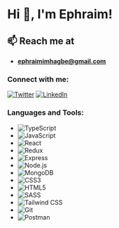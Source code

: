 # Hi 👋, I'm Ephraim!

## 📫 Reach me at
- **ephraimimhagbe@gmail.com**

### Connect with me:
[![Twitter](https://img.shields.io/badge/Twitter-ephraim_ul-1DA1F2?style=flat-square&logo=twitter&logoColor=white)](https://twitter.com/ephraim_ul)
[![LinkedIn](https://img.shields.io/badge/LinkedIn-ephraim--imhagbe--b83979257-blue?style=flat-square&logo=linkedin&logoColor=white)](https://www.linkedin.com/in/ephraim-imhagbe-488225194)

### Languages and Tools:
- ![TypeScript](https://img.shields.io/badge/-TypeScript-3178C6?style=flat-square&logo=typescript&logoColor=white)
- ![JavaScript](https://img.shields.io/badge/-JavaScript-F7DF1E?style=flat-square&logo=javascript&logoColor=black)
- ![React](https://img.shields.io/badge/-React-61DAFB?style=flat-square&logo=react&logoColor=black)
- ![Redux](https://img.shields.io/badge/-Redux-764ABC?style=flat-square&logo=redux&logoColor=white)
- ![Express](https://img.shields.io/badge/-Express-000000?style=flat-square&logo=express&logoColor=white)
- ![Node.js](https://img.shields.io/badge/-Node.js-339933?style=flat-square&logo=nodedotjs&logoColor=white)
- ![MongoDB](https://img.shields.io/badge/-MongoDB-47A248?style=flat-square&logo=mongodb&logoColor=white)
- ![CSS3](https://img.shields.io/badge/-CSS3-1572B6?style=flat-square&logo=css3&logoColor=white)
- ![HTML5](https://img.shields.io/badge/-HTML5-E34F26?style=flat-square&logo=html5&logoColor=white)
- ![SASS](https://img.shields.io/badge/-SASS-CC6699?style=flat-square&logo=sass&logoColor=white)
- ![Tailwind CSS](https://img.shields.io/badge/-Tailwind_CSS-38B2AC?style=flat-square&logo=tailwind-css&logoColor=white)
- ![Git](https://img.shields.io/badge/-Git-F05032?style=flat-square&logo=git&logoColor=white)
- ![Postman](https://img.shields.io/badge/-Postman-FF6C37?style=flat-square&logo=postman&logoColor=white)
